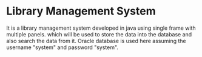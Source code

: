 # Library Management System
 It is a library management system developed in java using single frame with multiple panels. which will be used to store the data into the database and also search the data from it. Oracle database is used here assuming the username "system" and password "system".
